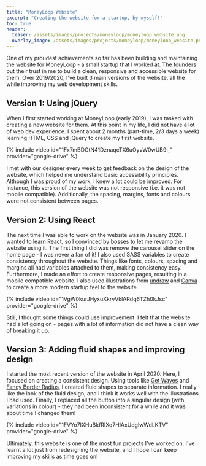 ```yaml
---
title: "MoneyLoop Website"
excerpt: "Creating the website for a startup, by myself!"
toc: true
header:
  teaser: /assets/images/projects/moneyloop/moneyloop_website.png
  overlay_image: /assets/images/projects/moneyloop/moneyloop_website.png
---
```


One of my proudest achievements so far has been building and maintaining the website for MoneyLoop - a small startup that I worked at.
The founders put their trust in me to build a clean, responsive and accessible website for them.
Over 2019/2020, I've built 3 main versions of the website, all the while improving my web development skills.

## Version 1: Using jQuery

When I first started working at MoneyLoop (early 2019), I was tasked with creating a new website for them.
At this point in my life, I did not have a lot of web dev experience.
I spent about 2 months (part-time, 2/3 days a week) learning HTML, CSS and jQuery to create my first website.

{% include video id="1Fx7mBDGtN41DznaqcTX6uOyvW0wUB9i_" provider="google-drive" %}

I met with our designer every week to get feedback on the design of the website, which helped me understand basic accessibility principles.
Although I was proud of my work, I knew a lot could be improved.
For instance, this version of the website was not responsive (i.e. it was not mobile compatible).
Additionally, the spacing, margins, fonts and colours were not consistent between pages.

## Version 2: Using React

The next time I was able to work on the website was in January 2020.
I wanted to learn React, so I convinced by bosses to let me revamp the website using it.
The first thing I did was remove the carousel slider on the home page - I was never a fan of it!
I also used SASS variables to create consistency throughout the website.
Things like fonts, colours, spacing and margins all had variables attached to them, making consistency easy.
Furthermore, I made an effort to create responsive pages, resulting in a mobile compatible website.
I also used illustrations from [undraw](https://undraw.co/) and [Canva](https://www.canva.com/) to create a more modern startup feel to the website.

{% include video id="1VgW0kurJHyxuXkrvVklARdq6TZh0kJsc" provider="google-drive" %}

Still, I thought some things could use improvement.
I felt that the website had a lot going on - pages with a lot of information did not have a clean way of breaking it up.

## Version 3: Adding fluid shapes and improving design

I started the most recent version of the website in April 2020.
Here, I focused on creating a consistent design.
Using tools like [Get Waves](https://getwaves.io/) and [Fancy Border Radius](https://9elements.github.io/fancy-border-radius/), I created fluid shapes to separate information.
I really like the look of the fluid design, and I think it works well with the illustrations I had used.
Finally, I replaced all the button into a singular design (with variations in colour) - they had been inconsistent for a while and it was about time I changed them!

{% include video id="1FVYo7IXHuBkfRIXq7HlAxUdglwWdLKTV" provider="google-drive" %}

Ultimately, this website is one of the most fun projects I've worked on.
I've learnt a lot just from redesigning the website, and I hope I can keep improving my skills as time goes on!
